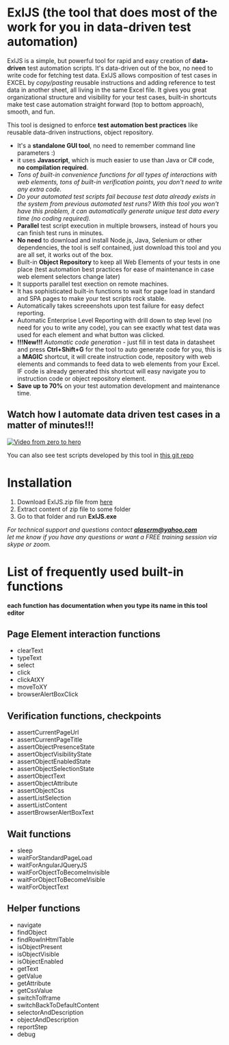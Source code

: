 # ExlJS (the tool that does most of the work for you in data-driven test automation)
ExlJS is a simple, but powerful tool for rapid and easy creation of **data-driven** test automation scripts. It's data-driven out of the box, no need to write code for fetching test data. ExlJS allows composition of test cases in EXCEL by *copy/pasting* reusable instructions and adding reference to test data in another sheet, all living in the same Excel file. It gives you great organizational structure and visibility for your test cases, built-in shortcuts make test case automation straight forward (top to bottom approach), smooth, and fun.

This tool is designed to enforce **test automation best practices** like reusable data-driven instructions, object repository.
- It's a **standalone GUI tool**, no need to remember  command line parameters :)
- it uses **Javascript**, which is much easier to use than Java or C# code, **no compilation required**.
- *Tons of built-in convenience functions for all types of interactions with web elements, tons of built-in verification points, you don't need to write any extra code.*
- *Do your automated test scripts fail because test data already exists in the system from previous automated test runs? With this tool you won't have this problem, it can automatically generate unique test data every time (no coding required).*
- **Parallel** test script execution in multiple browsers, instead of hours you can finish test runs in minutes.
- **No need** to download and install Node.js, Java, Selenium or other dependencies, the tool is self contained, just download this tool and you are all set, it works out of the box.
- Built-in **Object Repository** to keep all Web Elements of your tests in one place (test automation best practices for ease of maintenance in case web element selectors change later) 
- It supports parallel test exection on remote machines.
- It has sophisticated built-in functions to wait for page load in standard and SPA pages to make your test scripts rock stable.
- Automatically takes screeenshots upon test failure for easy defect reporting.
- Automatic Enterprise Level Reporting with drill down to step level (no need for you to write any code), you can see exactly what test data was used for each element and what button was clicked.
- **!!!New!!!** *Automatic code generation* - just fill in test data in datasheet and press **Ctrl+Shift+G** for the tool to auto generate code for you, this is a **MAGIC** shortcut, it will create instruction code, repository with web elements and commands to feed data to web elements from your Excel. IF code is already generated this shortcut will easy navigate you to instruction code or object repository element.
- **Save up to 70%** on your test automation development and maintenance time.

## Watch how I automate data driven test cases in a matter of minutes!!!
[![Video from zero to hero](http://23.236.144.243/VisualTAFScreenshots/youtubevideo.png)](https://youtu.be/rKnTu1Sx-0A)

<!---	
[![Main Screen](http://23.236.144.243/VisualTAFScreenshots/overallcomponents4.png)](http://23.236.144.243/VisualTAFScreenshots/overallcomponents4.png)
-->
You can also see  test scripts developed by this tool in [this git repo](https://github.com/alaserm/DateParserAutomation)

# Installation
1. Download ExlJS.zip file from [here](http://23.236.144.243/VisualTAF/ExlJS.zip)
2. Extract content of zip file to some folder
3. Go to that folder and run **ExlJS.exe**

<!--
[![Main Screen](http://23.236.144.243/VisualTAFScreenshots/runtemplatecontextmenu.png)](http://23.236.144.243/VisualTAFScreenshots/runtemplatecontextmenu.png)
-->

*For technical support and questions contact **alaserm@yahoo.com**<br>
let me know if you have any questions or want a FREE training session via skype or zoom.*

# List of frequently used built-in functions
  **each function has documentation when you type its name in this tool editor**

## Page Element interaction functions
- clearText
- typeText
- select
- click
- clickAtXY
- moveToXY
- browserAlertBoxClick

## Verification functions, checkpoints
- assertCurrentPageUrl
- assertCurrentPageTitle
- assertObjectPresenceState
- assertObjectVisibilityState
- assertObjectEnabledState
- assertObjectSelectionState
- assertObjectText
- assertObjectAttribute
- assertObjectCss
- assertListSelection
- assertListContent
- assertBrowserAlertBoxText

## Wait functions
- sleep
- waitForStandardPageLoad
- waitForAngularJQueryJS
- waitForObjectToBecomeInvisible
- waitForObjectToBecomeVisible
- waitForObjectText


## Helper functions
- navigate
- findObject
- findRowInHtmlTable
- isObjectPresent
- isObjectVisible
- isObjectEnabled
- getText
- getValue
- getAttribute
- getCssValue
- switchToIframe
- switchBackToDefaultContent
- selectorAndDescription
- objectAndDescription
- reportStep
- debug
